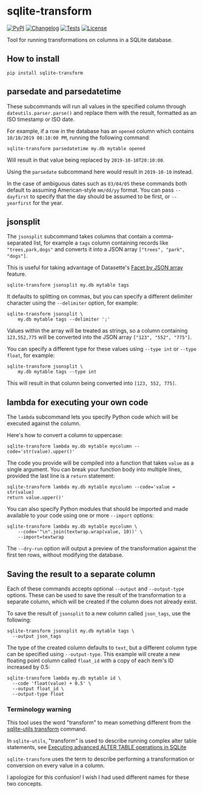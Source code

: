 # sqlite-transform

[![PyPI](https://img.shields.io/pypi/v/sqlite-transform.svg)](https://pypi.org/project/sqlite-transform/)
[![Changelog](https://img.shields.io/github/v/release/simonw/sqlite-transform?include_prereleases&label=changelog)](https://github.com/simonw/sqlite-transform/releases)
[![Tests](https://github.com/simonw/sqlite-transform/workflows/Test/badge.svg)](https://github.com/simonw/sqlite-transform/actions?query=workflow%3ATest)
[![License](https://img.shields.io/badge/license-Apache%202.0-blue.svg)](https://github.com/dogsheep/sqlite-transform/blob/main/LICENSE)

Tool for running transformations on columns in a SQLite database.

## How to install

    pip install sqlite-transform

## parsedate and parsedatetime

These subcommands will run all values in the specified column through `dateutils.parser.parse()` and replace them with the result, formatted as an ISO timestamp or ISO date.

For example, if a row in the database has an `opened` column which contains `10/10/2019 08:10:00 PM`, running the following command:

    sqlite-transform parsedatetime my.db mytable opened

Will result in that value being replaced by `2019-10-10T20:10:00`.

Using the `parsedate` subcommand here would result in `2019-10-10` instead.

In the case of ambiguous dates such as `03/04/05` these commands both default to assuming American-style `mm/dd/yy` format. You can pass `--dayfirst` to specify that the day should be assumed to be first, or `--yearfirst` for the year.

## jsonsplit

The `jsonsplit` subcommand takes columns that contain a comma-separated list, for example a `tags` column containing records like `"trees,park,dogs"` and converts it into a JSON array `["trees", "park", "dogs"]`.

This is useful for taking advantage of Datasette's [Facet by JSON array](https://docs.datasette.io/en/stable/facets.html#facet-by-json-array) feature.

    sqlite-transform jsonsplit my.db mytable tags

It defaults to splitting on commas, but you can specify a different delimiter character using the `--delimiter` option, for example:

    sqlite-transform jsonsplit \
        my.db mytable tags --delimiter ';'

Values within the array will be treated as strings, so a column containing `123,552,775` will be converted into the JSON array `["123", "552", "775"]`.

You can specify a different type for these values using `--type int` or `--type float`, for example:

    sqlite-transform jsonsplit \
        my.db mytable tags --type int

This will result in that column being converted into `[123, 552, 775]`.

## lambda for executing your own code

The `lambda` subcommand lets you specify Python code which will be executed against the column.

Here's how to convert a column to uppercase:

    sqlite-transform lambda my.db mytable mycolumn --code='str(value).upper()'

The code you provide will be compiled into a function that takes `value` as a single argument. You can break your function body into multiple lines, provided the last line is a `return` statement:

    sqlite-transform lambda my.db mytable mycolumn --code='value = str(value)
    return value.upper()'

You can also specify Python modules that should be imported and made available to your code using one or more `--import` options:

    sqlite-transform lambda my.db mytable mycolumn \
        --code='"\n".join(textwrap.wrap(value, 10))' \
        --import=textwrap

The `--dry-run` option will output a preview of the transformation against the first ten rows, without modifying the database.

## Saving the result to a separate column

Each of these commands accepts optional `--output` and `--output-type` options. These can be used to save the result of the transformation to a separate column, which will be created if the column does not already exist.

To save the result of `jsonsplit` to a new column called `json_tags`, use the following:

    sqlite-transform jsonsplit my.db mytable tags \
      --output json_tags

The type of the created column defaults to `text`, but a different column type can be specified using `--output-type`. This example will create a new floating point column called `float_id` with a copy of each item's ID increased by 0.5:

    sqlite-transform lambda my.db mytable id \
      --code 'float(value) + 0.5' \
      --output float_id \
      --output-type float

### Terminology warning

This tool uses the word "transform" to mean something different from the [sqlite-utils transform](https://sqlite-utils.datasette.io/en/stable/cli.html#transforming-tables) command.

In `sqlite-utils`, "transform" is used to describe running complex alter table statements, see [Executing advanced ALTER TABLE operations in SQLite](https://simonwillison.net/2020/Sep/23/sqlite-advanced-alter-table/)

`sqlite-transform` uses the term to describe performing a transformation or conversion on every value in a column.

I apologize for this confusion! I wish I had used different names for these two concepts.
